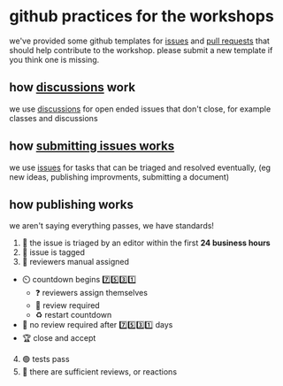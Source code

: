 # github practices for the workshops

we've provided some github templates for [issues] and [pull requests][pulls] that should help contribute to the workshop.
please submit a new template if you think one is missing.

## how [discussions] work

we use [discussions] for open ended issues that don't close, for example classes and discussions

## how [submitting issues works][issues]

we use [issues] for tasks that can be triaged and resolved eventually, (eg new ideas, publishing improvments, submitting a document)

## how publishing works

we aren't saying everything passes, we have standards!

1. 🥚 the issue is triaged by an editor within the first __24 business hours__
  1. 📛 issue is tagged
  2. 🧐 reviewers manual assigned
  * ⏲️ countdown begins  7️⃣5️⃣3️⃣1️⃣
    * ❓ reviewers assign themselves
    * 🤔 review required
    * ♻️ restart countdown
  * 🏁 no review required after 7️⃣5️⃣3️⃣1️⃣ days
  * 🏆  close and accept
  4. 🟢 tests pass
  5. 🌝 there are sufficient reviews, or reactions

[discussions]: https://github.com/Quansight/writers-workshop/discussions
[issues]: https://github.com/Quansight/writers-workshop/issues
[pulls]: https://github.com/Quansight/writers-workshop/pulls
